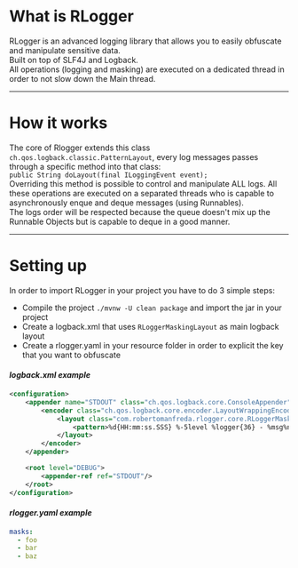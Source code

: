 # What is RLogger

RLogger is an advanced logging library that allows you to easily obfuscate and manipulate sensitive data.   
Built on top of SLF4J and Logback.  
All operations (logging and masking) are executed on a dedicated thread in order to not slow down the Main thread.

---

# How it works

The core of Rlogger extends this class ```ch.qos.logback.classic.PatternLayout```, every log messages passes through a
specific method into that class:  
```public String doLayout(final ILoggingEvent event);```  
Overriding this method is possible to control and manipulate ALL logs. All these operations are executed on a separated
threads who is capable to asynchronously enque and deque messages
(using Runnables).    
The logs order will be respected because the queue doesn't mix up the Runnable Objects but is capable to deque in a good
manner.

---

# Setting up

In order to import RLogger in your project you have to do 3 simple steps:
  - Compile the project ```./mvnw -U clean package``` and import the jar in your project
  - Create a logback.xml that uses ```RLoggerMaskingLayout``` as main logback layout
  - Create a rlogger.yaml in your resource folder in order to explicit the key that you want to obfuscate


#### *logback.xml example*
```xml
<configuration>
    <appender name="STDOUT" class="ch.qos.logback.core.ConsoleAppender">
        <encoder class="ch.qos.logback.core.encoder.LayoutWrappingEncoder">
            <layout class="com.robertomanfreda.rlogger.core.RLoggerMaskingLayout">
                <pattern>%d{HH:mm:ss.SSS} %-5level %logger{36} - %msg%n</pattern>
            </layout>
        </encoder>
    </appender>

    <root level="DEBUG">
        <appender-ref ref="STDOUT"/>
    </root>
</configuration>
```

#### *rlogger.yaml example*

```yaml
masks:
  - foo
  - bar
  - baz
```

<!-- TODO post some examples here -->
<!-- NOTE configuring the indentFactor using an int value > 0 the json string will be automatically beautified --> 